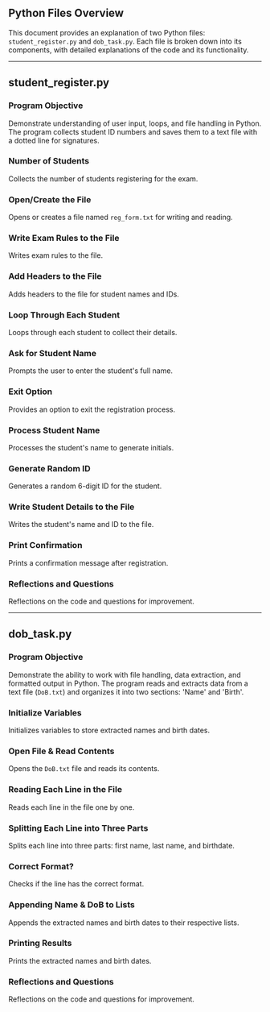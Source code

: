 
## Python Files Overview

This document provides an explanation of two Python files: `student_register.py` and `dob_task.py`. Each file is broken down into its components, with detailed explanations of the code and its functionality.

---

## student_register.py

### Program Objective
Demonstrate understanding of user input, loops, and file handling in Python. The program collects student ID numbers and saves them to a text file with a dotted line for signatures.

### Number of Students
Collects the number of students registering for the exam.

### Open/Create the File
Opens or creates a file named `reg_form.txt` for writing and reading.

### Write Exam Rules to the File
Writes exam rules to the file.

### Add Headers to the File
Adds headers to the file for student names and IDs.

### Loop Through Each Student
Loops through each student to collect their details.

### Ask for Student Name
Prompts the user to enter the student's full name.

### Exit Option
Provides an option to exit the registration process.

### Process Student Name
Processes the student's name to generate initials.

### Generate Random ID
Generates a random 6-digit ID for the student.

### Write Student Details to the File
Writes the student's name and ID to the file.

### Print Confirmation
Prints a confirmation message after registration.

### Reflections and Questions
Reflections on the code and questions for improvement.

---

## dob_task.py

### Program Objective
Demonstrate the ability to work with file handling, data extraction, and formatted output in Python. The program reads and extracts data from a text file (`DoB.txt`) and organizes it into two sections: 'Name' and 'Birth'.

### Initialize Variables
Initializes variables to store extracted names and birth dates.

### Open File & Read Contents
Opens the `DoB.txt` file and reads its contents.

### Reading Each Line in the File
Reads each line in the file one by one.

### Splitting Each Line into Three Parts
Splits each line into three parts: first name, last name, and birthdate.

### Correct Format?
Checks if the line has the correct format.

### Appending Name & DoB to Lists
Appends the extracted names and birth dates to their respective lists.

### Printing Results
Prints the extracted names and birth dates.

### Reflections and Questions
Reflections on the code and questions for improvement.

